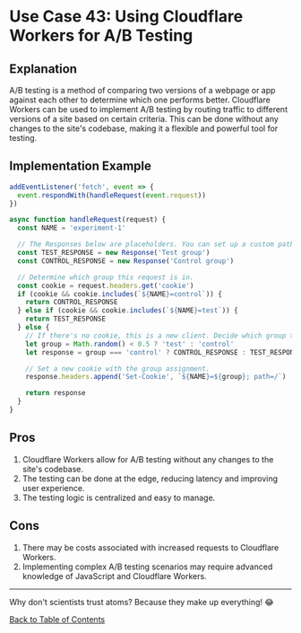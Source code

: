 # Use Case 43: Using Cloudflare Workers for A/B Testing

## Explanation

A/B testing is a method of comparing two versions of a webpage or app against each other to determine which one performs better. Cloudflare Workers can be used to implement A/B testing by routing traffic to different versions of a site based on certain criteria. This can be done without any changes to the site's codebase, making it a flexible and powerful tool for testing.

## Implementation Example

```javascript
addEventListener('fetch', event => {
  event.respondWith(handleRequest(event.request))
})

async function handleRequest(request) {
  const NAME = 'experiment-1'

  // The Responses below are placeholders. You can set up a custom path for each test.
  const TEST_RESPONSE = new Response('Test group')
  const CONTROL_RESPONSE = new Response('Control group')

  // Determine which group this request is in.
  const cookie = request.headers.get('cookie')
  if (cookie && cookie.includes(`${NAME}=control`)) {
    return CONTROL_RESPONSE
  } else if (cookie && cookie.includes(`${NAME}=test`)) {
    return TEST_RESPONSE
  } else {
    // If there's no cookie, this is a new client. Decide which group they're in.
    let group = Math.random() < 0.5 ? 'test' : 'control'
    let response = group === 'control' ? CONTROL_RESPONSE : TEST_RESPONSE

    // Set a new cookie with the group assignment.
    response.headers.append('Set-Cookie', `${NAME}=${group}; path=/`)

    return response
  }
}
```

## Pros

1. Cloudflare Workers allow for A/B testing without any changes to the site's codebase.
2. The testing can be done at the edge, reducing latency and improving user experience.
3. The testing logic is centralized and easy to manage.

## Cons

1. There may be costs associated with increased requests to Cloudflare Workers.
2. Implementing complex A/B testing scenarios may require advanced knowledge of JavaScript and Cloudflare Workers.

---

Why don't scientists trust atoms? Because they make up everything! 😂

[Back to Table of Contents](../table_of_contents.md)